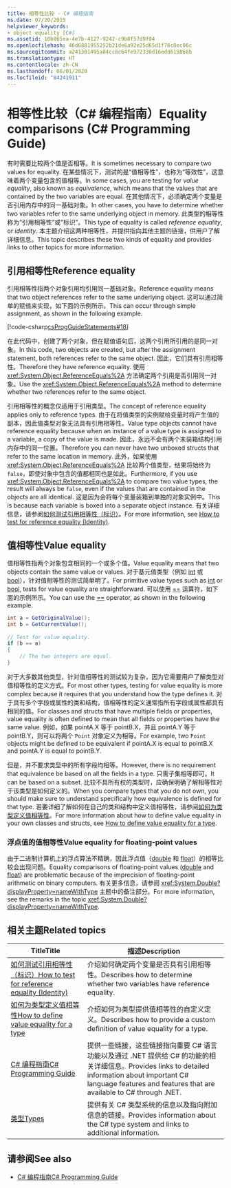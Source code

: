 ```yaml
---
title: 相等性比较 - C# 编程指南
ms.date: 07/20/2015
helpviewer_keywords:
- object equality [C#]
ms.assetid: 10b865ea-4e7b-4127-9242-c9b8f57d9f04
ms.openlocfilehash: 46d6881955252b21de6a92e25d65d1f76c8ec06c
ms.sourcegitcommit: a241301495a84cc8c64fe972330d16edd619868b
ms.translationtype: HT
ms.contentlocale: zh-CN
ms.lasthandoff: 06/01/2020
ms.locfileid: "84241911"
---
```

# <a name="equality-comparisons-c-programming-guide"></a><span data-ttu-id="e0450-102">相等性比较（C# 编程指南）</span><span class="sxs-lookup"><span data-stu-id="e0450-102">Equality comparisons (C# Programming Guide)</span></span>

<span data-ttu-id="e0450-103">有时需要比较两个值是否相等。</span><span class="sxs-lookup"><span data-stu-id="e0450-103">It is sometimes necessary to compare two values for equality.</span></span> <span data-ttu-id="e0450-104">在某些情况下，测试的是“值相等性”，也称为“等效性”，这意味着两个变量包含的值相等。</span><span class="sxs-lookup"><span data-stu-id="e0450-104">In some cases, you are testing for *value equality*, also known as *equivalence*, which means that the values that are contained by the two variables are equal.</span></span> <span data-ttu-id="e0450-105">在其他情况下，必须确定两个变量是否引用内存中的同一基础对象。</span><span class="sxs-lookup"><span data-stu-id="e0450-105">In other cases, you have to determine whether two variables refer to the same underlying object in memory.</span></span> <span data-ttu-id="e0450-106">此类型的相等性称为“引用相等性”或“标识”。</span><span class="sxs-lookup"><span data-stu-id="e0450-106">This type of equality is called *reference equality*, or *identity*.</span></span> <span data-ttu-id="e0450-107">本主题介绍这两种相等性，并提供指向其他主题的链接，供用户了解详细信息。</span><span class="sxs-lookup"><span data-stu-id="e0450-107">This topic describes these two kinds of equality and provides links to other topics for more information.</span></span>  
  
## <a name="reference-equality"></a><span data-ttu-id="e0450-108">引用相等性</span><span class="sxs-lookup"><span data-stu-id="e0450-108">Reference equality</span></span>

 <span data-ttu-id="e0450-109">引用相等性指两个对象引用均引用同一基础对象。</span><span class="sxs-lookup"><span data-stu-id="e0450-109">Reference equality means that two object references refer to the same underlying object.</span></span> <span data-ttu-id="e0450-110">这可以通过简单的赋值来实现，如下面的示例所示。</span><span class="sxs-lookup"><span data-stu-id="e0450-110">This can occur through simple assignment, as shown in the following example.</span></span>  
  
 [!code-csharp[csProgGuideStatements#18](~/samples/snippets/csharp/VS_Snippets_VBCSharp/csProgGuideStatements/CS/Statements.cs#18)]  
  
 <span data-ttu-id="e0450-111">在此代码中，创建了两个对象，但在赋值语句后，这两个引用所引用的是同一对象。</span><span class="sxs-lookup"><span data-stu-id="e0450-111">In this code, two objects are created, but after the assignment statement, both references refer to the same object.</span></span> <span data-ttu-id="e0450-112">因此，它们具有引用相等性。</span><span class="sxs-lookup"><span data-stu-id="e0450-112">Therefore they have reference equality.</span></span> <span data-ttu-id="e0450-113">使用 <xref:System.Object.ReferenceEquals%2A> 方法确定两个引用是否引用同一对象。</span><span class="sxs-lookup"><span data-stu-id="e0450-113">Use the <xref:System.Object.ReferenceEquals%2A> method to determine whether two references refer to the same object.</span></span>  
  
<span data-ttu-id="e0450-114">引用相等性的概念仅适用于引用类型。</span><span class="sxs-lookup"><span data-stu-id="e0450-114">The concept of reference equality applies only to reference types.</span></span> <span data-ttu-id="e0450-115">由于在将值类型的实例赋给变量时将产生值的副本，因此值类型对象无法具有引用相等性。</span><span class="sxs-lookup"><span data-stu-id="e0450-115">Value type objects cannot have reference equality because when an instance of a value type is assigned to a variable, a copy of the value is made.</span></span> <span data-ttu-id="e0450-116">因此，永远不会有两个未装箱结构引用内存中的同一位置。</span><span class="sxs-lookup"><span data-stu-id="e0450-116">Therefore you can never have two unboxed structs that refer to the same location in memory.</span></span> <span data-ttu-id="e0450-117">此外，如果使用 <xref:System.Object.ReferenceEquals%2A> 比较两个值类型，结果将始终为 `false`，即使对象中包含的值都相同也是如此。</span><span class="sxs-lookup"><span data-stu-id="e0450-117">Furthermore, if you use <xref:System.Object.ReferenceEquals%2A> to compare two value types, the result will always be `false`, even if the values that are contained in the objects are all identical.</span></span> <span data-ttu-id="e0450-118">这是因为会将每个变量装箱到单独的对象实例中。</span><span class="sxs-lookup"><span data-stu-id="e0450-118">This is because each variable is boxed into a separate object instance.</span></span> <span data-ttu-id="e0450-119">有关详细信息，请参阅[如何测试引用相等性（标识）](./how-to-test-for-reference-equality-identity.md)。</span><span class="sxs-lookup"><span data-stu-id="e0450-119">For more information, see [How to test for reference equality (Identity)](./how-to-test-for-reference-equality-identity.md).</span></span>

## <a name="value-equality"></a><span data-ttu-id="e0450-120">值相等性</span><span class="sxs-lookup"><span data-stu-id="e0450-120">Value equality</span></span>

 <span data-ttu-id="e0450-121">值相等性指两个对象包含相同的一个或多个值。</span><span class="sxs-lookup"><span data-stu-id="e0450-121">Value equality means that two objects contain the same value or values.</span></span> <span data-ttu-id="e0450-122">对于基元值类型（例如 [int](../../language-reference/builtin-types/integral-numeric-types.md) 或 [bool](../../language-reference/builtin-types/bool.md)），针对值相等性的测试简单明了。</span><span class="sxs-lookup"><span data-stu-id="e0450-122">For primitive value types such as [int](../../language-reference/builtin-types/integral-numeric-types.md) or [bool](../../language-reference/builtin-types/bool.md), tests for value equality are straightforward.</span></span> <span data-ttu-id="e0450-123">可以使用 [==](../../language-reference/operators/equality-operators.md#equality-operator-) 运算符，如下面的示例所示。</span><span class="sxs-lookup"><span data-stu-id="e0450-123">You can use the [==](../../language-reference/operators/equality-operators.md#equality-operator-) operator, as shown in the following example.</span></span>  
  
```csharp  
int a = GetOriginalValue();  
int b = GetCurrentValue();  
  
// Test for value equality.
if (b == a)
{  
    // The two integers are equal.  
}  
```  
  
 <span data-ttu-id="e0450-124">对于大多数其他类型，针对值相等性的测试较为复杂，因为它需要用户了解类型对值相等性的定义方式。</span><span class="sxs-lookup"><span data-stu-id="e0450-124">For most other types, testing for value equality is more complex because it requires that you understand how the type defines it.</span></span> <span data-ttu-id="e0450-125">对于具有多个字段或属性的类和结构，值相等性的定义通常指所有字段或属性都具有相同的值。</span><span class="sxs-lookup"><span data-stu-id="e0450-125">For classes and structs that have multiple fields or properties, value equality is often defined to mean that all fields or properties have the same value.</span></span> <span data-ttu-id="e0450-126">例如，如果 pointA.X 等于 pointB.X，并且 pointA.Y 等于 pointB.Y，则可以将两个 `Point` 对象定义为相等。</span><span class="sxs-lookup"><span data-stu-id="e0450-126">For example, two `Point` objects might be defined to be equivalent if pointA.X is equal to pointB.X and pointA.Y is equal to pointB.Y.</span></span>  
  
<span data-ttu-id="e0450-127">但是，并不要求类型中的所有字段均相等。</span><span class="sxs-lookup"><span data-stu-id="e0450-127">However, there is no requirement that equivalence be based on all the fields in a type.</span></span> <span data-ttu-id="e0450-128">只需子集相等即可。</span><span class="sxs-lookup"><span data-stu-id="e0450-128">It can be based on a subset.</span></span> <span data-ttu-id="e0450-129">比较不具所有权的类型时，应确保明确了解相等性对于该类型是如何定义的。</span><span class="sxs-lookup"><span data-stu-id="e0450-129">When you compare types that you do not own, you should make sure to understand specifically how equivalence is defined for that type.</span></span> <span data-ttu-id="e0450-130">若要详细了解如何在自己的类和结构中定义值相等性，请参阅[如何为类型定义值相等性](./how-to-define-value-equality-for-a-type.md)。</span><span class="sxs-lookup"><span data-stu-id="e0450-130">For more information about how to define value equality in your own classes and structs, see [How to define value equality for a type](./how-to-define-value-equality-for-a-type.md).</span></span>
  
### <a name="value-equality-for-floating-point-values"></a><span data-ttu-id="e0450-131">浮点值的值相等性</span><span class="sxs-lookup"><span data-stu-id="e0450-131">Value equality for floating-point values</span></span>

 <span data-ttu-id="e0450-132">由于二进制计算机上的浮点算法不精确，因此浮点值（[double](../../language-reference/builtin-types/floating-point-numeric-types.md) 和 [float](../../language-reference/builtin-types/floating-point-numeric-types.md)）的相等比较会出现问题。</span><span class="sxs-lookup"><span data-stu-id="e0450-132">Equality comparisons of floating-point values ([double](../../language-reference/builtin-types/floating-point-numeric-types.md) and [float](../../language-reference/builtin-types/floating-point-numeric-types.md)) are problematic because of the imprecision of floating-point arithmetic on binary computers.</span></span> <span data-ttu-id="e0450-133">有关更多信息，请参阅 <xref:System.Double?displayProperty=nameWithType> 主题中的备注部分。</span><span class="sxs-lookup"><span data-stu-id="e0450-133">For more information, see the remarks in the topic <xref:System.Double?displayProperty=nameWithType>.</span></span>  
  
## <a name="related-topics"></a><span data-ttu-id="e0450-134">相关主题</span><span class="sxs-lookup"><span data-stu-id="e0450-134">Related topics</span></span>  
  
|<span data-ttu-id="e0450-135">Title</span><span class="sxs-lookup"><span data-stu-id="e0450-135">Title</span></span>|<span data-ttu-id="e0450-136">描述</span><span class="sxs-lookup"><span data-stu-id="e0450-136">Description</span></span>|  
|-----------|-----------------|  
|[<span data-ttu-id="e0450-137">如何测试引用相等性（标识）</span><span class="sxs-lookup"><span data-stu-id="e0450-137">How to test for reference equality (Identity)</span></span>](./how-to-test-for-reference-equality-identity.md)|<span data-ttu-id="e0450-138">介绍如何确定两个变量是否具有引用相等性。</span><span class="sxs-lookup"><span data-stu-id="e0450-138">Describes how to determine whether two variables have reference equality.</span></span>|  
|[<span data-ttu-id="e0450-139">如何为类型定义值相等性</span><span class="sxs-lookup"><span data-stu-id="e0450-139">How to define value equality for a type</span></span>](./how-to-define-value-equality-for-a-type.md)|<span data-ttu-id="e0450-140">介绍如何为类型提供值相等性的自定义定义。</span><span class="sxs-lookup"><span data-stu-id="e0450-140">Describes how to provide a custom definition of value equality for a type.</span></span>|  
|[<span data-ttu-id="e0450-141">C# 编程指南</span><span class="sxs-lookup"><span data-stu-id="e0450-141">C# Programming Guide</span></span>](../index.md)|<span data-ttu-id="e0450-142">提供一些链接，这些链接指向重要 C# 语言功能以及通过 .NET 提供给 C# 的功能的相关详细信息。</span><span class="sxs-lookup"><span data-stu-id="e0450-142">Provides links to detailed information about important C# language features and features that are available to C# through .NET.</span></span>|  
|[<span data-ttu-id="e0450-143">类型</span><span class="sxs-lookup"><span data-stu-id="e0450-143">Types</span></span>](../types/index.md)|<span data-ttu-id="e0450-144">提供有关 C# 类型系统的信息以及指向附加信息的链接。</span><span class="sxs-lookup"><span data-stu-id="e0450-144">Provides information about the C# type system and links to additional information.</span></span>|  
  
## <a name="see-also"></a><span data-ttu-id="e0450-145">请参阅</span><span class="sxs-lookup"><span data-stu-id="e0450-145">See also</span></span>

- [<span data-ttu-id="e0450-146">C# 编程指南</span><span class="sxs-lookup"><span data-stu-id="e0450-146">C# Programming Guide</span></span>](../index.md)
